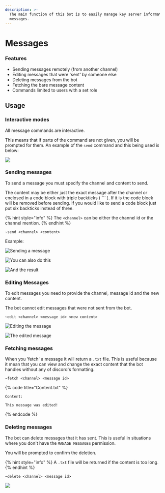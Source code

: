 ```yaml
---
description: >-
  The main function of this bot is to easily manage key server information
  messages.
---
```


# Messages

### Features

* Sending messages remotely \(from another channel\)
* Editing messages that were 'sent' by someone else
* Deleting messages from the bot
* Fetching the bare message content
* Commands limited to users with a set role

## Usage

### Interactive modes

All message commands are interactive.

This means that if parts of the command are not given, you will be prompted for them. An example of the `send` command and this being used is below:

![](../.gitbook/assets/send_interactive.png)

### Sending messages

To send a message you must specify the channel and content to send.

The content may be either just the exact message after the channel or enclosed in a code block with triple backticks \( \`\`\` \). If it is the code block will be removed before sending. If you would like to send a code block just put six backticks instead of three.

{% hint style="info" %}
The `<channel>` can be either the channel id or the channel mention.
{% endhint %}

`~send <channel> <content>`

Example:

![Sending a message](../.gitbook/assets/send_1.png)

![You can also do this](../.gitbook/assets/send_1_code_block.png)

![And the result](../.gitbook/assets/send_2.png)

### Editing Messages

To edit messages you need to provide the channel, message id and the new content. 

The bot cannot edit messages that were not sent from the bot.

`~edit <channel> <message id> <new content>`

![Editing the message](../.gitbook/assets/edit_1.png)

![The edited message](../.gitbook/assets/edit_2.png)

### Fetching messages

When you 'fetch' a message it will return a `.txt` file. This is useful because it mean that you can view and change the exact content that the bot handles without any of discord's formatting.

`~fetch <channel> <message id>`

{% code title="Content.txt" %}
```text
Content:

This message was edited!
```
{% endcode %}

### Deleting messages

The bot can delete messages that it has sent. This is useful in situations where you don't have the `MANAGE MESSAGES` permission.

You will be prompted to confirm the deletion. 

{% hint style="info" %}
A `.txt` file will be returned if the content is too long.
{% endhint %}

`~delete <channel> <message id>`

![](../.gitbook/assets/delete.png)





